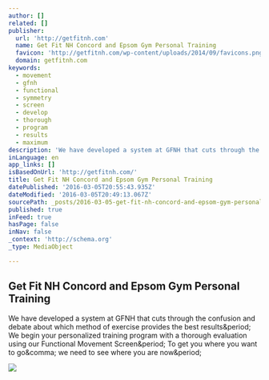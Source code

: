 ```yaml
---
author: []
related: []
publisher:
  url: 'http://getfitnh.com'
  name: Get Fit NH Concord and Epsom Gym Personal Training
  favicon: 'http://getfitnh.com/wp-content/uploads/2014/09/favicons.png'
  domain: getfitnh.com
keywords:
  - movement
  - gfnh
  - functional
  - symmetry
  - screen
  - develop
  - thorough
  - program
  - results
  - maximum
description: 'We have developed a system at GFNH that cuts through the confusion and debate about which method of exercise provides the best results. We begin your personalized training program with a thorough evaluation using our Functional Movement Screen. To get you where you want to go, we need to see where you are now.'
inLanguage: en
app_links: []
isBasedOnUrl: 'http://getfitnh.com/'
title: Get Fit NH Concord and Epsom Gym Personal Training
datePublished: '2016-03-05T20:55:43.935Z'
dateModified: '2016-03-05T20:49:13.067Z'
sourcePath: _posts/2016-03-05-get-fit-nh-concord-and-epsom-gym-personal-training.md
published: true
inFeed: true
hasPage: false
inNav: false
_context: 'http://schema.org'
_type: MediaObject

---
```

<article style=""><h1>Get Fit NH Concord and Epsom Gym Personal Training</h1><p>We have developed a system at GFNH that cuts through the confusion and debate about which method of exercise provides the best results&amp;period; We begin your personalized training program with a thorough evaluation using our Functional Movement Screen&amp;period; To get you where you want to go&amp;comma; we need to see where you are now&amp;period;</p><img src="http://getfitnh.com/wp-content/uploads/2013/08/home.jpg" /></article>